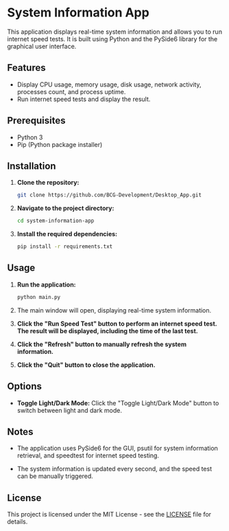 # System Information App

This application displays real-time system information and allows you to run internet speed tests. It is built using Python and the PySide6 library for the graphical user interface.

## Features

- Display CPU usage, memory usage, disk usage, network activity, processes count, and process uptime.
- Run internet speed tests and display the result.

## Prerequisites

- Python 3
- Pip (Python package installer)

## Installation

1. **Clone the repository:**

    ```bash
    git clone https://github.com/BCG-Development/Desktop_App.git
    ```

2. **Navigate to the project directory:**

    ```bash
    cd system-information-app
    ```

3. **Install the required dependencies:**

    ```bash
    pip install -r requirements.txt
    ```

## Usage

1. **Run the application:**

    ```bash
    python main.py
    ```

2. The main window will open, displaying real-time system information.

3. **Click the "Run Speed Test" button to perform an internet speed test. The result will be displayed, including the time of the last test.**

4. **Click the "Refresh" button to manually refresh the system information.**

5. **Click the "Quit" button to close the application.**

## Options

- **Toggle Light/Dark Mode:** Click the "Toggle Light/Dark Mode" button to switch between light and dark mode.

## Notes

- The application uses PySide6 for the GUI, psutil for system information retrieval, and speedtest for internet speed testing.

- The system information is updated every second, and the speed test can be manually triggered.

## License

This project is licensed under the MIT License - see the [LICENSE](LICENSE) file for details.

